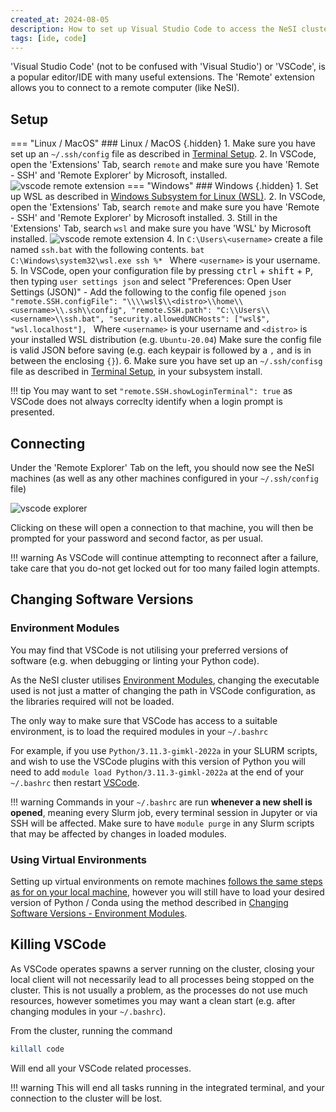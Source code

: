 ```yaml
---
created_at: 2024-08-05
description: How to set up Visual Studio Code to access the NeSI cluster
tags: [ide, code]
---
```


'Visual Studio Code' (not to be confused with 'Visual Studio') or 'VSCode', is a popular editor/IDE with many useful extensions.
The 'Remote' extension allows you to connect to a remote computer (like NeSI).

## Setup

=== "Linux / MacOS"
    ### Linux / MacOS {.hidden}
    1. Make sure you have set up an `~/.ssh/config` file as described in
    [Terminal Setup](../Terminal_Setup).
    2. In VSCode, open the 'Extensions' Tab, search `remote` and make sure you have 'Remote - SSH' and 'Remote Explorer' by Microsoft, installed.
    ![vscode remote extension](../../../assets/images/vscode-remote.png)
=== "Windows"
    ### Windows {.hidden}
    1. Set up WSL as described in
    [Windows Subsystem for Linux (WSL)](Windows_Subsystem_for_Linux_WSL.md).
    2. In VSCode, open the 'Extensions' Tab, search `remote` and make sure you have 'Remote - SSH' and 'Remote Explorer' by Microsoft installed.
    3. Still in the 'Extensions' Tab, search `wsl` and make sure you have 'WSL' by Microsoft installed.
    ![vscode remote extension](../../../assets/images/vscode-remote.png)
    4. In `C:\Users\<username>` create a file named `ssh.bat` with the following contents.
      ```bat
      C:\Windows\system32\wsl.exe ssh %*
      ```
    Where `<username>` is your username.
    5. In VSCode, open your configuration file by pressing <kbd>ctrl</kbd> + <kbd>shift</kbd> + <kbd>P</kbd>, then typing `user settings json` and select "Preferences: Open User Settings (JSON)"
    - Add the following to the config file opened
    ```json
    "remote.SSH.configFile": "\\\\wsl$\\<distro>\\home\\<username>\\.ssh\\config",
    "remote.SSH.path": "C:\\Users\\<username>\\ssh.bat",
    "security.allowedUNCHosts": ["wsl$", "wsl.localhost"],
    ```
    Where `<username>` is your username and `<distro>` is your installed WSL distribution (e.g. `Ubuntu-20.04`)
    Make sure the config file is valid JSON before saving (e.g. each keypair is followed by a `,`
    and is in between the enclosing `{}`).
    6. Make sure you have set up an `~/.ssh/confisg` file as described in
    [Terminal Setup](../Terminal_Setup), in your subsystem install.

!!! tip
    You may want to set `"remote.SSH.showLoginTerminal": true` as VSCode does not always correclty identify when a login prompt is presented.

## Connecting

Under the 'Remote Explorer' Tab on the left, you should now see the NeSI machines (as well as any other machines configured in your `~/.ssh/config` file)

![vscode explorer](../../../assets/images/vscode-explorer.png)

Clicking on these will open a connection to that machine, you will then be prompted for your password and second factor, as per usual.

!!! warning
    As VSCode will continue attempting to reconnect after a failure,
    take care that you do-not get locked out for too many failed login attempts.

## Changing Software Versions

### Environment Modules

You may find that VSCode is not utilising your preferred versions of software (e.g. when debugging or linting your Python code).

As the NeSI cluster utilises [Environment Modules](../../Getting_Started/Next_Steps/Submitting_your_first_job.md#environment-modules), changing the executable used is not just a matter of changing the path in VSCode configuration, as the libraries required will not be loaded.

The only way to make sure that VSCode has access to a suitable environment, is to load the required modules in your `~/.bashrc`

For example, if you use `Python/3.11.3-gimkl-2022a` in your SLURM scripts, and wish to use the VSCode plugins with this version of Python you will need to add `module load Python/3.11.3-gimkl-2022a` at the end of your `~/.bashrc`
then restart [VSCode](#killing-vscode).

!!! warning
    Commands in your `~/.bashrc` are run **whenever a new shell is opened**, meaning every Slurm job, every terminal session in Jupyter or via SSH will be affected. Make sure to have `module purge` in any Slurm scripts that may be affected by changes in loaded modules.

### Using Virtual Environments

Setting up virtual environments on remote machines [follows the same steps as for on your local machine](https://code.visualstudio.com/docs/python/environments), however you will still have to load your desired version of Python / Conda using the method described in [Changing Software Versions - Environment Modules](#environment-modules).

## Killing VSCode

As VSCode operates spawns a server running on the cluster, closing your local client will not necessarily lead to all processes being stopped on the cluster. This is not usually a problem, as the processes do not use much resources, however sometimes you may want a clean start (e.g. after changing modules in your `~/.bashrc`).

From the cluster, running the command

```sh
killall code
```

Will end all your VSCode related processes.

!!! warning
    This will end all tasks running in the integrated terminal, and your connection to the cluster will be lost.
